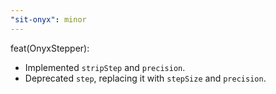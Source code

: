 ```yaml
---
"sit-onyx": minor
---
```


feat(OnyxStepper):

- Implemented `stripStep` and `precision`.
- Deprecated `step`, replacing it with `stepSize` and `precision`.
